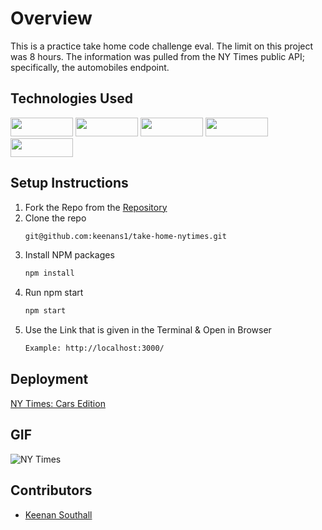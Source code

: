 # Overview
This is a practice take home code challenge eval. The limit on this project was 8 hours. The information was pulled from the NY Times public API; specifically, the automobiles endpoint.

## Technologies Used
<div>
  <img src="https://img.shields.io/badge/-react-333333?logo=react&style=for-the-badge" width="100" height="30"/>
  <img src="https://img.shields.io/badge/-react%20router-f44250?logo=react%20router&logoColor=white&style=for-the-badge" width="100" height="30"/>
  <img src="https://img.shields.io/badge/-CSS3-315780?logo=css3&style=for-the-badge" width="100" height="30"/>
  <img src="https://img.shields.io/badge/-npm-c12127?logo=npm&logoColor=white&style=for-the-badge" width="100"  height="30"/>
  <img src="https://img.shields.io/badge/JavaScript-323330?style=for-the-badge&logo=javascript&logoColor=F7DF1E" width="100" height="30" />
</div>

## Setup Instructions
1. Fork the Repo from the [Repository](https://github.com/keenans1/take-home-nytimes)
2. Clone the repo
   ```sh
   git@github.com:keenans1/take-home-nytimes.git 
   ```
3. Install NPM packages
   ```sh
   npm install
   ```
4. Run npm start
   ```sh
   npm start
   ```
5. Use the Link that is given in the Terminal & Open in Browser
   ```sh
   Example: http://localhost:3000/
   ```

## Deployment
[NY Times: Cars Edition](https://take-home-nytimes.vercel.app/)

## GIF
![NY Times]()

## Contributors
* [Keenan Southall](https://github.com/keenans1)

